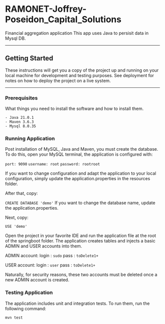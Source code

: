 # RAMONET-Joffrey-Poseidon_Capital_Solutions
Financial aggregation application
This app uses Java to persisit data in Mysql DB.
***
## Getting Started
These instructions will get you a copy of the project up and running on your local machine for development and testing purposes. See deployment for notes on how to deploy the project on a live system.
***
### Prerequisites
What things you need to install the software and how to install them.

    - Java 21.0.1
    - Maven 3.6.3
    - Mysql 8.0.35

### Running Application
Post installation of MySQL, Java and Maven, you must create the database. 
To do this, open your MySQL terminal, the application is configured with:

`port: 9090`
`username: root`
`password: rootroot`

If you want to change configuration and adapt the application to your local configuration, simply update the application.properties in the resources folder.

After that, copy:

`CREATE DATABASE 'demo'`
If you want to change the database name, update the application.properties.

Next, copy:

`USE 'demo'`

Open the project in your favorite IDE and run the application file at the root of the springboot folder.
The application creates tables and injects a basic ADMIN and USER accounts into them.

ADMIN account:
login : `sudo`
pass : `toDelete1+`

USER account:
login : `user`
pass : `toDelete1+`

Naturally, for security reasons, these two accounts must be deleted once a new ADMIN account is created.

### Testing Application
The application includes unit and integration tests. To run them, run the following command:

`mvn test`
